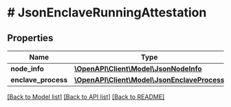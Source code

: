 # # JsonEnclaveRunningAttestation

## Properties

Name | Type | Description | Notes
------------ | ------------- | ------------- | -------------
**node_info** | [**\OpenAPI\Client\Model\JsonNodeInfo**](JsonNodeInfo.md) |  | [optional] 
**enclave_process** | [**\OpenAPI\Client\Model\JsonEnclaveProcess**](JsonEnclaveProcess.md) |  | [optional] 

[[Back to Model list]](../../README.md#documentation-for-models) [[Back to API list]](../../README.md#documentation-for-api-endpoints) [[Back to README]](../../README.md)


